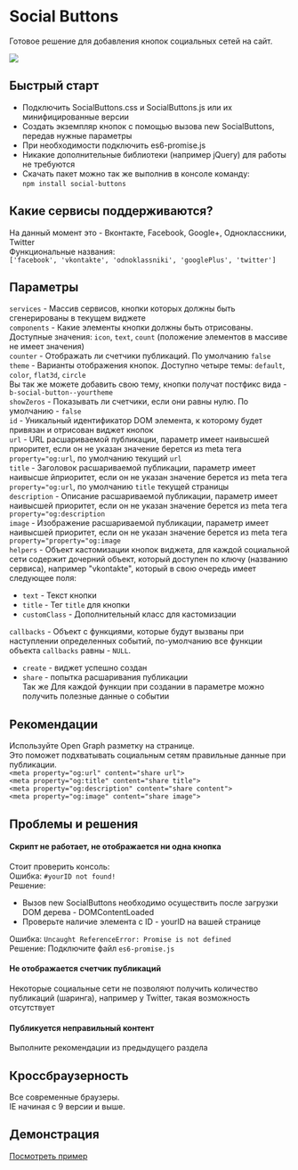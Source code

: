 # Social Buttons

Готовое решение для добавления кнопок социальных сетей на сайт.

[![](http://m-ulyanov.github.io/social-buttons/social-buttons-promo.png)](https://github.com/M-Ulyanov/SocialButtons)

## Быстрый старт
- Подключить SocialButtons.css и SocialButtons.js или их минифицированные версии
- Создать экземпляр кнопок с помощью вызова new SocialButtons, передав нужные параметры
- При необходимости подключить es6-promise.js
- Никакие дополнительные библиотеки (например jQuery) для работы не требуются
- Скачать пакет можно так же выполнив в консоле командy:<br>
`npm install social-buttons`

## Какие сервисы поддерживаются?
На данный момент это - Вконтакте, Facebook, Google+, Одноклассники, Twitter<br>
Функциональные названия:<br>
`['facebook', 'vkontakte', 'odnoklassniki', 'googlePlus', 'twitter']`

## Параметры
`services` - Массив сервисов, кнопки которых должны быть сгенерированы в текущем виджете<br>
`components` - Какие элементы кнопки должны быть отрисованы. <br>
Доступные значения: `icon`, `text`, `count` (положение элементов в массиве не имеет значения)<br>
`counter` - Отображать ли счетчики публикаций. По умолчанию `false`<br>
`theme` - Варианты отображения кнопок. Доступно четыре темы: `default`, `color`, `flat3d`, `circle`<br>
Вы так же можете добавить свою тему, кнопки получат постфикс вида - `b-social-button--yourtheme`<br>
`showZeros` - Показывать ли счетчики, если они равны нулю. По умолчанию - `false`<br>
`id` - Уникальный идентификатор DOM элемента, к которому будет привязан и отрисован виджет кнопок<br>
`url` - URL расшариваемой публикации, параметр имеет наивысшей приоритет, если он не указан значение берется из meta тега `property="og:url`, по умолчанию текущий `url`<br>
`title` - Заголовок расшариваемой публикации, параметр имеет наивысше йприоритет, если он не указан значение берется из meta тега `property="og:url`, по умолчанию `title` текущей страницы<br>
`description` - Описание расшариваемой публикации, параметр имеет наивысшей приоритет, если он не указан значение берется из meta тега `property="og:description`<br>
`image` - Изображение расшариваемой публикации, параметр имеет наивысшей приоритет, если он не указан значение берется из meta тега `property="property="og:image`<br>
`helpers` - Объект кастомизации кнопок виджета, для каждой социальной сети содержит дочерний объект, который доступен по ключу (названию сервиса), например "vkontakte", который в свою очередь имеет следующее поля:<br>
  - `text` - Текст кнопки
  - `title` - Тег `title` для кнопки
  - `customClass` - Дополнительный класс для кастомизации<br>

`callbacks` - Объект с функциями, которые будут вызваны при наступлении определенных событий, по-умолчанию все функции объекта `callbacks` равны - `NULL`.
  - `create` - виджет успешно создан<br>
  - `share` - попытка расшаривания публикации<br>
Так же Для каждой функции при создании в параметре можно получить полезные данные о событии<br>

## Рекомендации
Используйте Open Graph разметку на странице. <br>
Это поможет подхватывать социальным сетям правильные данные при публикации.<br>
`<meta property="og:url" content="share url">`<br>
`<meta property="og:title" content="share title">`<br>
`<meta property="og:description" content="share content">`<br>
`<meta property="og:image" content="share image">`

## Проблемы и решения
#### Скрипт не работает, не отображается ни одна кнопка
Стоит проверить консоль:<br>
Ошибка: `#yourID not found!`<br>
Решение: <br>
- Вызов new SocialButtons необходимо осуществить после загрузки DOM дерева - DOMContentLoaded<br>
- Проверьте наличие элемента c ID - yourID на вашей странице<br>

Ошибка: `Uncaught ReferenceError: Promise is not defined`<br>
Решение: Подключите файл `es6-promise.js`

#### Не отображается счетчик публикаций
Некоторые социальные сети не позволяют получить количество публикаций (шаринга), например у Twitter, такая возможность отсутствует<br>
#### Публикуется неправильный контент

Выполните рекомендации из предыдущего раздела

## Кроссбраузерность
Все современные браузеры.<br>
IE начиная с 9 версии и выше.

## Демонстрация
 <a href="https://m-ulyanov.github.io/social-buttons/">Посмотреть пример</a>
